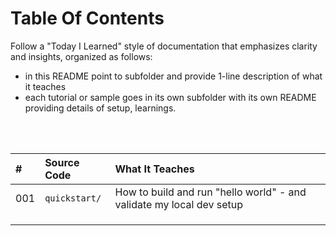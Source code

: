 # Table Of Contents

Follow a "Today I Learned" style of documentation that emphasizes clarity and insights, organized as follows:
 - in this README point to subfolder and provide 1-line description of what it teaches
 - each tutorial or sample goes in its own subfolder with its own README providing details of setup, learnings.

<br/>
<br/>

| # | Source Code | What It Teaches |
|:---|:---|:---|
| 001 | `quickstart/` | How to build and run "hello world" - and validate my local dev setup | |
| | | |
| | | |
| | | |
